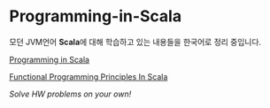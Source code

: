 # Programming-in-Scala

모던 JVM언어 **Scala**에 대해 학습하고 있는 내용들을 한국어로 정리 중입니다.

[Programming in Scala](docs/programming-in-scala-intro.md)

[Functional Programming Principles In Scala](Functional-Programming-Principles-In-Scala)

_Solve HW problems on your own!_